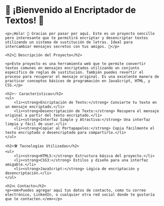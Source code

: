 <!DOCTYPE html>
<html lang="es">
<head>
    <meta charset="UTF-8">
    <meta name="viewport" content="width=device-width, initial-scale=1.0">
    <title>README - Encriptador de Textos</title>
</head>
<body>
    <h1>🌟 ¡Bienvenido al Encriptador de Textos! 🌟</h1>
    
    <p>¡Hola! 👋 Gracias por pasar por aquí. Este es un proyecto sencillo pero interesante que te permitirá encriptar y desencriptar textos utilizando un sistema de sustitución de letras. Ideal para intercambiar mensajes secretos con tus amigos. 🚀</p>

    <h2>📝 Descripción del Proyecto</h2>
    
    <p>Este proyecto es una herramienta web que te permite convertir textos comunes en mensajes encriptados utilizando un conjunto específico de reglas de sustitución. También puedes revertir el proceso para recuperar el mensaje original. Es una excelente manera de practicar conceptos básicos de programación en JavaScript, HTML, y CSS.</p>

    <h2>✨ Características</h2>
    <ul>
        <li><strong>Encriptación de Texto:</strong> Convierte tu texto en un mensaje encriptado.</li>
        <li><strong>Desencriptación de Texto:</strong> Recupera el mensaje original a partir del texto encriptado.</li>
        <li><strong>Interfaz Simple y Atractiva:</strong> Una interfaz limpia y fácil de usar.</li>
        <li><strong>Copiar al Portapapeles:</strong> Copia fácilmente el texto encriptado o desencriptado para compartirlo.</li>
    </ul>

    <h2>🛠️ Tecnologías Utilizadas</h2>
    <ul>
        <li><strong>HTML5:</strong> Estructura básica del proyecto.</li>
        <li><strong>CSS3:</strong> Estilos y diseño para una interfaz amigable.</li>
        <li><strong>JavaScript:</strong> Lógica de encriptación y desencriptación.</li>
    </ul>

    <h2>📞 Contacto</h2>
    <p><em>Puedes agregar aquí tus datos de contacto, como tu correo electrónico, LinkedIn, o cualquier otra red social donde te gustaría que te contacten.</em></p>
</body>
</html>
